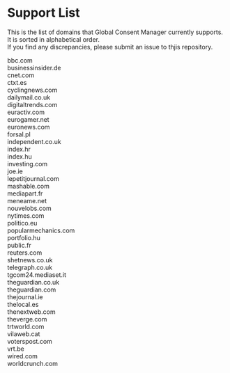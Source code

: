# Support List

This is the list of domains that Global Consent Manager currently supports.\
It is sorted in alphabetical order.\
If you find any discrepancies, please submit an issue to thjis repository.

bbc.com\
businessinsider.de\
cnet.com\
ctxt.es\
cyclingnews.com\
dailymail.co.uk\
digitaltrends.com\
euractiv.com\
eurogamer.net\
euronews.com\
forsal.pl\
independent.co.uk\
index.hr\
index.hu\
investing.com\
joe.ie\
lepetitjournal.com\
mashable.com\
mediapart.fr\
meneame.net\
nouvelobs.com\
nytimes.com\
politico.eu\
popularmechanics.com\
portfolio.hu\
public.fr\
reuters.com\
shetnews.co.uk\
telegraph.co.uk\
tgcom24.mediaset.it\
theguardian.co.uk\
theguardian.com\
thejournal.ie\
thelocal.es\
thenextweb.com\
theverge.com\
trtworld.com\
vilaweb.cat\
voterspost.com\
vrt.be\
wired.com\
worldcrunch.com
